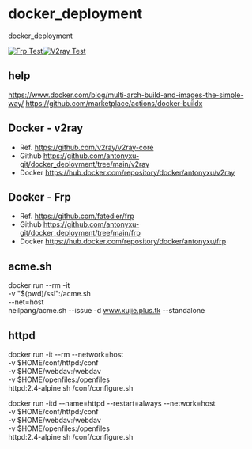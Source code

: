 # docker_deployment
docker_deployment

[![Frp Test][1]][2][![V2ray Test][3]][4]

[1]: https://github.com/antonyxu-git/rss_magnet/workflows/FrpDockerBuildx/badge.svg "Frp Test Pass"
[2]: https://github.com/antonyxu-git/rss_magnet/actions "Frp Test Failed"
[3]: https://github.com/antonyxu-git/rss_magnet/workflows/V2rayDockerBuildx/badge.svg "V2ray Test Pass"
[4]: https://github.com/antonyxu-git/rss_magnet/actions "V2ray Test Failed"


## help
https://www.docker.com/blog/multi-arch-build-and-images-the-simple-way/
https://github.com/marketplace/actions/docker-buildx

## Docker - v2ray

- Ref. https://github.com/v2ray/v2ray-core
- Github https://github.com/antonyxu-git/docker_deployment/tree/main/v2ray
- Docker https://hub.docker.com/repository/docker/antonyxu/v2ray

## Docker - Frp

- Ref. https://github.com/fatedier/frp
- Github https://github.com/antonyxu-git/docker_deployment/tree/main/frp
- Docker https://hub.docker.com/repository/docker/antonyxu/frp

## acme.sh

docker run --rm  -it  \
  -v "$(pwd)/ssl":/acme.sh  \
  --net=host \
  neilpang/acme.sh  --issue -d www.xujie.plus.tk  --standalone

## httpd

docker run -it --rm --network=host \
    -v $HOME/conf/httpd:/conf \
    -v $HOME/webdav:/webdav \
    -v $HOME/openfiles:/openfiles \
    httpd:2.4-alpine sh /conf/configure.sh

docker run -itd --name=httpd --restart=always --network=host \
    -v $HOME/conf/httpd:/conf \
    -v $HOME/webdav:/webdav \
    -v $HOME/openfiles:/openfiles \
    httpd:2.4-alpine sh /conf/configure.sh

